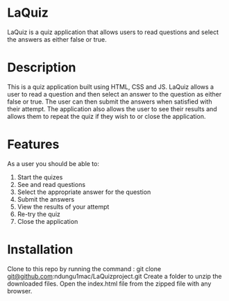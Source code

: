 # LaQuiz 
LaQuiz is a quiz application that allows users to read questions and select the answers as either false or true.

# Description
This is a quiz application built using  HTML, CSS and JS. LaQuiz allows a user to read a question and then select an answer to the question as either false or true. The user can then submit the answers when satisfied with their attempt. The application also allows the user to see their results and allows them to repeat the quiz if they wish to or close the application.

# Features
As a user you should be able to:

1. Start the quizes
2. See and read questions
3. Select the appropriate answer for the question
4. Submit the answers
5. View the results of your attempt
6. Re-try the quiz
7. Close the application

# Installation
Clone to this repo by running the command : git clone git@github.com:ndungu1mac/LaQuizproject.git
Create a folder to unzip the downloaded files.
Open the index.html file from the zipped file with any browser.



